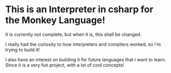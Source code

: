 <h1>This is an Interpreter in csharp for the Monkey Language!</h1>
It is currently not complete, but when it is, this shall be changed.

I really had the curiosity to how interpreters and compilers worked, so i'm trying to build it!

I also have an interest on building it for future languages that i want to learn. 
Since it is a very fun project, with a lot of cool concepts!
